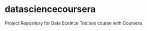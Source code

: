 datasciencecoursera
===================

Project Repository for Data Sceince Toolbox course with Coursera

